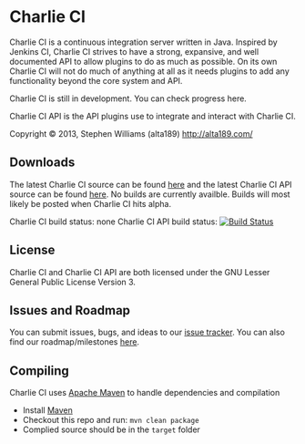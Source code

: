 Charlie CI
=================

Charlie CI is a continuous integration server written in Java.
Inspired by Jenkins CI, Charlie CI strives to have a strong,
expansive, and well documented API to allow plugins to do
as much as possible. On its own Charlie CI will not do much
of anything at all as it needs plugins to add any functionality
beyond the core system and API.

Charlie CI is still in development. You can check progress
here.

Charlie CI API is the API plugins use to integrate and interact with
Charlie CI.

Copyright &copy; 2013, Stephen Williams (alta189) <http://alta189.com/>

Downloads
-----------------

The latest Charlie CI source can be found [here][Github] and the latest Charlie CI API source can be found [here][API Github].
No builds are currently availble. Builds will most likely be posted when Charlie CI hits alpha.

Charlie CI build status: none
Charlie CI API build status: [![Build Status](https://travis-ci.org/alta189/Charlie-CI-API.png)](https://travis-ci.org/alta189/Charlie-CI-API)

License
-----------------
Charlie CI and Charlie CI API are both licensed under the GNU Lesser General Public License Version 3.

Issues and Roadmap
-----------------
You can submit issues, bugs, and ideas to our [issue tracker][Issues]. You can also find our roadmap/milestones [here][Milestones].

Compiling
-----------------
Charlie CI uses [Apache Maven][Maven] to handle dependencies and compilation
* Install [Maven][Maven Download]
* Checkout this repo and run: `mvn clean package`
* Complied source should be in the `target` folder

[alta189 site]: http://alta189.com/
[Github]: http://github.com/alta189/Charlie-CI
[API Github]: http://github.com/alta189/Charlie-CI-API
[Issues]: https://github.com/alta189/Charlie-CI/issues
[Milestones]: https://github.com/alta189/Charlie-CI/issues/milestones
[License]: http://www.gnu.org/licenses/lgpl-3.0.txt
[Maven]: http://maven.apache.org/
[Maven Download]: http://maven.apache.org/download.html
